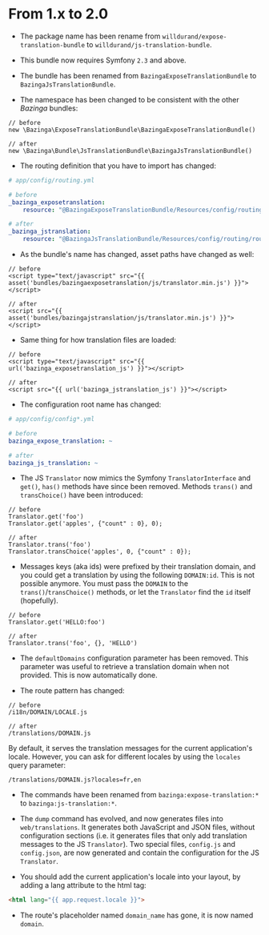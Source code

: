From 1.x to 2.0
===============

* The package name has been rename from `willdurand/expose-translation-bundle`
  to `willdurand/js-translation-bundle`.

* This bundle now requires Symfony `2.3` and above.

* The bundle has been renamed from `BazingaExposeTranslationBundle` to
  `BazingaJsTranslationBundle`.

* The namespace has been changed to be consistent with the other _Bazinga_
  bundles:

```
// before
new \Bazinga\ExposeTranslationBundle\BazingaExposeTranslationBundle()

// after
new \Bazinga\Bundle\JsTranslationBundle\BazingaJsTranslationBundle()
```

* The routing definition that you have to import has changed:

```yml
# app/config/routing.yml

# before
_bazinga_exposetranslation:
    resource: "@BazingaExposeTranslationBundle/Resources/config/routing/routing.yml"

# after
_bazinga_jstranslation:
    resource: "@BazingaJsTranslationBundle/Resources/config/routing/routing.yml"
```

* As the bundle's name has changed, asset paths have changed as well:

```
// before
<script type="text/javascript" src="{{ asset('bundles/bazingaexposetranslation/js/translator.min.js') }}"></script>

// after
<script src="{{ asset('bundles/bazingajstranslation/js/translator.min.js') }}"></script>
```

* Same thing for how translation files are loaded:

```
// before
<script type="text/javascript" src="{{ url('bazinga_exposetranslation_js') }}"></script>

// after
<script src="{{ url('bazinga_jstranslation_js') }}"></script>
```

* The configuration root name has changed:

```yaml
# app/config/config*.yml

# before
bazinga_expose_translation: ~

# after
bazinga_js_translation: ~
```

* The JS `Translator` now mimics the Symfony `TranslatorInterface` and `get()`,
  `has()` methods have since been removed. Methods `trans()` and `transChoice()`
  have been introduced:

```
// before
Translator.get('foo')
Translator.get('apples', {"count" : 0}, 0);

// after
Translator.trans('foo')
Translator.transChoice('apples', 0, {"count" : 0});
```

* Messages keys (aka ids) were prefixed by their translation domain, and you
  could get a translation by using the following `DOMAIN:id`. This is not
  possible anymore. You must pass the `DOMAIN` to the `trans()`/`transChoice()`
  methods, or let the `Translator` find the `id` itself (hopefully).

```
// before
Translator.get('HELLO:foo')

// after
Translator.trans('foo', {}, 'HELLO')
```

* The `defaultDomains` configuration parameter has been removed. This parameter
  was useful to retrieve a translation domain when not provided. This is now
  automatically done.

* The route pattern has changed:

```
// before
/i18n/DOMAIN/LOCALE.js

// after
/translations/DOMAIN.js
```

By default, it serves the translation messages for the current application's
locale. However, you can ask for different locales by using the `locales` query
parameter:

```
/translations/DOMAIN.js?locales=fr,en
```

* The commands have been renamed from `bazinga:expose-translation:*` to
  `bazinga:js-translation:*`.

* The `dump` command has evolved, and now generates files into
  `web/translations`. It generates both JavaScript and JSON files, without
  configuration sections (i.e. it generates files that only add translation
  messages to the JS `Translator`). Two special files, `config.js` and
  `config.json`, are now generated and contain the configuration for the JS
  `Translator`.

* You should add the current application's locale into your layout, by adding
  a lang attribute to the html tag:

```html
<html lang="{{ app.request.locale }}">
```

* The route's placeholder named `domain_name` has gone, it is now named
  `domain`.
